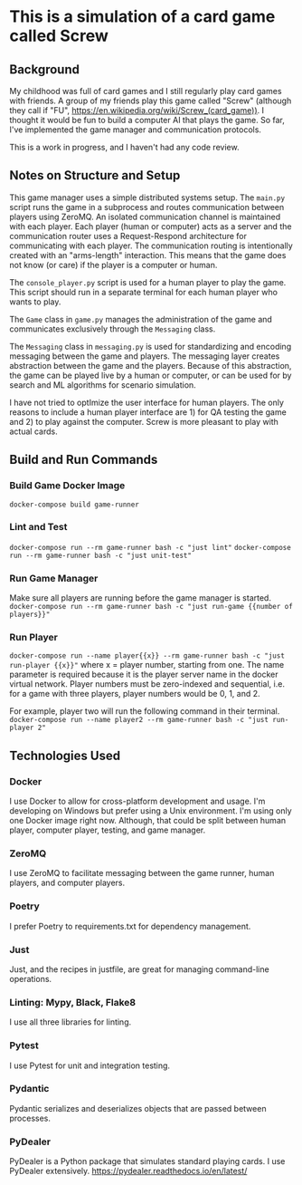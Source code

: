 # This is a simulation of a card game called Screw

## Background
My childhood was full of card games and I still regularly play card games with friends. A group of my friends play this game called "Screw" (although they call if "FU", https://en.wikipedia.org/wiki/Screw_(card_game)). I thought it would be fun to build a computer AI that plays the game. So far, I've implemented the game manager and communication protocols.

This is a work in progress, and I haven't had any code review.

## Notes on Structure and Setup

This game manager uses a simple distributed systems setup. The `main.py` script runs the game in a subprocess and routes communication between players using ZeroMQ. An isolated communication channel is maintained with each player. Each player (human or computer) acts as a server and the communication router uses a Request-Respond architecture for communicating with each player. The communication routing is intentionally created with an "arms-length" interaction. This means that the game does not know (or care) if the player is a computer or human.

The `console_player.py` script is used for a human player to play the game. This script should run in a separate terminal for each human player who wants to play.

The `Game` class in `game.py` manages the administration of the game and communicates exclusively through the `Messaging` class.

The `Messaging` class in `messaging.py` is used for standardizing and encoding messaging between the game and players. The messaging layer creates abstraction between the game and the players. Because of this abstraction, the game can be played live by a human or computer, or can be used for by search and ML algorithms for scenario simulation.

I have not tried to optImize the user interface for human players. The only reasons to include a human player interface are 1) for QA testing the game and 2) to play against the computer. Screw is more pleasant to play with actual cards.

## Build and Run Commands

### Build Game Docker Image
`docker-compose build game-runner`

### Lint and Test
`docker-compose run --rm game-runner bash -c "just lint"`
`docker-compose run --rm game-runner bash -c "just unit-test"`

### Run Game Manager
Make sure all players are running before the game manager is started.
`docker-compose run --rm game-runner bash -c "just run-game {{number of players}}"`

### Run Player
`docker-compose run --name player{{x}} --rm game-runner bash -c "just run-player {{x}}"`
where x = player number, starting from one. The name parameter is required because it is the player server name in the docker virtual network. Player numbers must be zero-indexed and sequential, i.e. for a game with three players, player numbers would be 0, 1, and 2.

For example, player two will run the following command in their terminal.
`docker-compose run --name player2 --rm game-runner bash -c "just run-player 2"`

## Technologies Used

### Docker
I use Docker to allow for cross-platform development and usage. I'm developing on Windows but prefer using a Unix environment. I'm using only one Docker image right now. Although, that could be split between human player, computer player, testing, and game manager.

### ZeroMQ
I use ZeroMQ to facilitate messaging between the game runner, human players, and computer players.

### Poetry
I prefer Poetry to requirements.txt for dependency management.

### Just
Just, and the recipes in justfile, are great for managing command-line operations.

### Linting: Mypy, Black, Flake8
I use all three libraries for linting.

### Pytest
I use Pytest for unit and integration testing.

### Pydantic
Pydantic serializes and deserializes objects that are passed between processes.

### PyDealer
PyDealer is a Python package that simulates standard playing cards. I use PyDealer extensively.
https://pydealer.readthedocs.io/en/latest/
